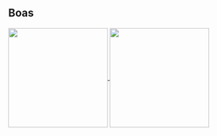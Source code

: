 ## Boas

<a href="https://github.com/yvesb04">
  <img height=200 align="center" src="https://github-readme-stats-theta-three-27.vercel.app/api?username=yvesb04&hide=stars,issues&show_icons=true&theme=rose_pine&include_all_commits=true" />
</a>
<a href="https://github.com/yvesb04">
  <img height=200 align="center" src="https://github-readme-stats-theta-three-27.vercel.app/api/top-langs/?username=yvesb04&theme=rose_pine&layout=compact" />
</a>
